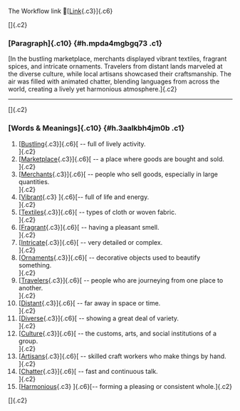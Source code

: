 The Workflow link
👏[[Link](https://www.google.com/url?q=http://www.google.com&sa=D&source=editors&ust=1759484756276446&usg=AOvVaw14jWkNJt3IWNI6IRn3EXLw){.c3}]{.c6}

[]{.c2}

### [Paragraph]{.c10} {#h.mpda4mgbgq73 .c1}

[In the bustling marketplace, merchants displayed vibrant textiles,
fragrant spices, and intricate ornaments. Travelers from distant lands
marveled at the diverse culture, while local artisans showcased their
craftsmanship. The air was filled with animated chatter, blending
languages from across the world, creating a lively yet harmonious
atmosphere.]{.c2}

------------------------------------------------------------------------

[]{.c2}

### [Words & Meanings]{.c10} {#h.3aalkbh4jm0b .c1}

1.  [[Bustling](https://www.google.com/url?q=http://www.google.com&sa=D&source=editors&ust=1759484756277861&usg=AOvVaw1eB_B0o_WbjmqeRG0X6UH6){.c3}]{.c6}[ --
    full of lively activity.\
    ]{.c2}
2.  [[Marketplace](https://www.google.com/url?q=http://www.google.com&sa=D&source=editors&ust=1759484756278194&usg=AOvVaw3uX3C3hoOb57eyUqUIa9lv){.c3}]{.c6}[ --
    a place where goods are bought and sold.\
    ]{.c2}
3.  [[Merchants](https://www.google.com/url?q=http://www.google.com&sa=D&source=editors&ust=1759484756278503&usg=AOvVaw1W5j-5O2_oct59g9DKUe4G){.c3}]{.c6}[ --
    people who sell goods, especially in large quantities.\
    ]{.c2}
4.  [[Vibrant](https://www.google.com/url?q=http://www.google.com&sa=D&source=editors&ust=1759484756278781&usg=AOvVaw21Oa_Y9DwBTIDaPSq1MyPt){.c3}
    ]{.c6}[-- full of life and energy.\
    ]{.c2}
5.  [[Textiles](https://www.google.com/url?q=http://www.google.com&sa=D&source=editors&ust=1759484756279013&usg=AOvVaw3SfTdVElsAccEsJaiJqfUV){.c3}]{.c6}[ --
    types of cloth or woven fabric.\
    ]{.c2}
6.  [[Fragrant](https://www.google.com/url?q=http://www.google.com&sa=D&source=editors&ust=1759484756279229&usg=AOvVaw3b7UfZewfUVb1bmXJHD5pZ){.c3}]{.c6}[ --
    having a pleasant smell.\
    ]{.c2}
7.  [[Intricate](https://www.google.com/url?q=http://www.google.com&sa=D&source=editors&ust=1759484756279416&usg=AOvVaw3IdPIwKiQgIzU7XcsA2Ctu){.c3}]{.c6}[ --
    very detailed or complex.\
    ]{.c2}
8.  [[Ornaments](https://www.google.com/url?q=http://www.google.com&sa=D&source=editors&ust=1759484756279615&usg=AOvVaw24oBXgGOulk4uWtcqdgfj4){.c3}]{.c6}[ --
    decorative objects used to beautify something.\
    ]{.c2}
9.  [[Travelers](https://www.google.com/url?q=http://www.google.com&sa=D&source=editors&ust=1759484756279840&usg=AOvVaw2c3Ht79-6-j56gv08JXhGj){.c3}]{.c6}[ --
    people who are journeying from one place to another.\
    ]{.c2}
10. [[Distant](https://www.google.com/url?q=http://www.google.com&sa=D&source=editors&ust=1759484756280053&usg=AOvVaw0wPH-y_4jHfXUOIbARpqQW){.c3}]{.c6}[ --
    far away in space or time.\
    ]{.c2}
11. [[Diverse](https://www.google.com/url?q=http://www.google.com&sa=D&source=editors&ust=1759484756280227&usg=AOvVaw3v0xkRSZA2IWSGeg86cf-Q){.c3}]{.c6}[ --
    showing a great deal of variety.\
    ]{.c2}
12. [[Culture](https://www.google.com/url?q=http://www.google.com&sa=D&source=editors&ust=1759484756280367&usg=AOvVaw1zoxmEaBVeOZrfi-Ec70sm){.c3}]{.c6}[ --
    the customs, arts, and social institutions of a group.\
    ]{.c2}
13. [[Artisans](https://www.google.com/url?q=http://www.google.com&sa=D&source=editors&ust=1759484756280524&usg=AOvVaw3yaaxzJ2DzrMToNLTKpSw0){.c3}]{.c6}[ --
    skilled craft workers who make things by hand.\
    ]{.c2}
14. [[Chatter](https://www.google.com/url?q=http://www.google.com&sa=D&source=editors&ust=1759484756280668&usg=AOvVaw0eqrS4FPrr1TvJrj6XGztn){.c3}]{.c6}[ --
    fast and continuous talk.\
    ]{.c2}
15. [[Harmonious](https://www.google.com/url?q=http://www.google.com&sa=D&source=editors&ust=1759484756280806&usg=AOvVaw0dEDvRPzw019aJOp-lrnMD){.c3}
    ]{.c6}[-- forming a pleasing or consistent whole.]{.c2}

[]{.c2}

